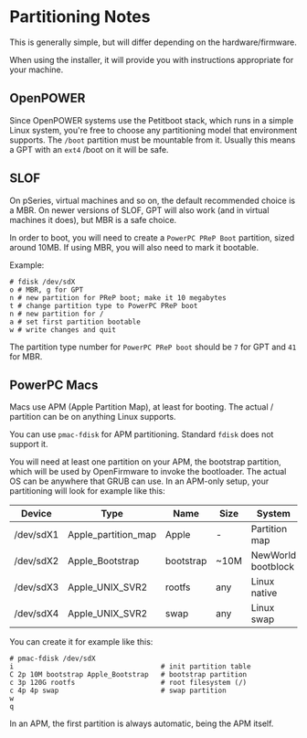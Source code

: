 # Partitioning Notes

This is generally simple, but will differ depending on the hardware/firmware.

When using the installer, it will provide you with instructions appropriate
for your machine.

## OpenPOWER

Since OpenPOWER systems use the Petitboot stack, which runs in a simple Linux
system, you're free to choose any partitioning model that environment supports.
The `/boot` partition must be mountable from it. Usually this means a GPT with
an `ext4` /boot on it will be safe.

## SLOF

On pSeries, virtual machines and so on, the default recommended choice is a
MBR. On newer versions of SLOF, GPT will also work (and in virtual machines
it does), but MBR is a safe choice.

In order to boot, you will need to create a `PowerPC PReP Boot` partition,
sized around 10MB. If using MBR, you will also need to mark it bootable.

Example:

```
# fdisk /dev/sdX
o # MBR, g for GPT
n # new partition for PReP boot; make it 10 megabytes
t # change partition type to PowerPC PReP boot
n # new partition for /
a # set first partition bootable
w # write changes and quit
```

The partition type number for `PowerPC PReP boot` should be `7` for GPT and
`41` for MBR.

## PowerPC Macs

Macs use APM (Apple Partition Map), at least for booting. The actual / partition
can be on anything Linux supports.

You can use `pmac-fdisk` for APM partitioning. Standard `fdisk` does not support it.

You will need at least one partition on your APM, the bootstrap partition,
which will be used by OpenFirmware to invoke the bootloader. The actual OS
can be anywhere that GRUB can use. In an APM-only setup, your partitioning
will look for example like this:

| Device    | Type                | Name      | Size | System             |
| --------- | ------------------- | --------- | ---- | ------------------ |
| /dev/sdX1 | Apple_partition_map | Apple     | -    | Partition map      |
| /dev/sdX2 | Apple_Bootstrap     | bootstrap | ~10M | NewWorld bootblock |
| /dev/sdX3 | Apple_UNIX_SVR2     | rootfs    | any  | Linux native       |
| /dev/sdX4 | Apple_UNIX_SVR2     | swap      | any  | Linux swap         |

You can create it for example like this:

```
# pmac-fdisk /dev/sdX
i                                    # init partition table
C 2p 10M bootstrap Apple_Bootstrap   # bootstrap partition
c 3p 120G rootfs                     # root filesystem (/)
c 4p 4p swap                         # swap partition
w
q
```

In an APM, the first partition is always automatic, being the APM itself.
